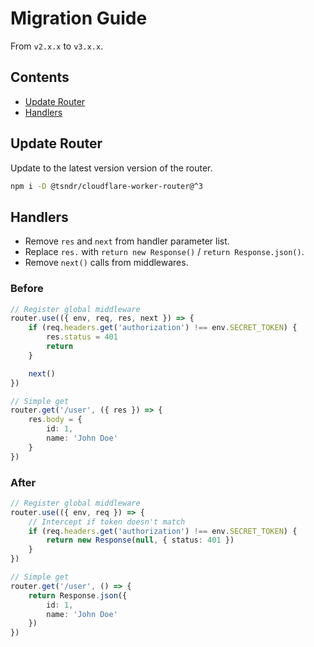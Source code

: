 # Migration Guide

From `v2.x.x` to `v3.x.x`.


## Contents

- [Update Router](#update-router)
- [Handlers](#handlers)


## Update Router

Update to the latest version version of the router.

```bash
npm i -D @tsndr/cloudflare-worker-router@^3
```


## Handlers

- Remove `res` and `next` from handler parameter list.
- Replace `res.` with `return new Response()` / `return Response.json()`.
- Remove `next()` calls from middlewares.


### Before

```typescript
// Register global middleware
router.use(({ env, req, res, next }) => {
    if (req.headers.get('authorization') !== env.SECRET_TOKEN) {
        res.status = 401
        return
    }

    next()
})

// Simple get
router.get('/user', ({ res }) => {
    res.body = {
        id: 1,
        name: 'John Doe'
    }
})
```


### After

```typescript
// Register global middleware
router.use(({ env, req }) => {
    // Intercept if token doesn't match
    if (req.headers.get('authorization') !== env.SECRET_TOKEN) {
        return new Response(null, { status: 401 })
    }
})

// Simple get
router.get('/user', () => {
    return Response.json({
        id: 1,
        name: 'John Doe'
    })
})
```
